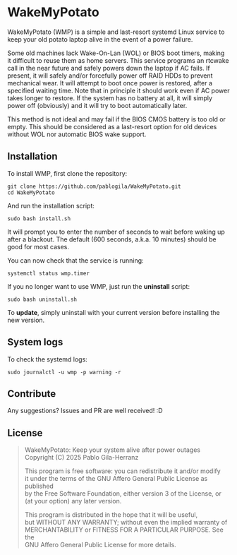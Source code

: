# WakeMyPotato

WakeMyPotato (WMP) is a simple and last-resort systemd Linux service
to keep your old potato laptop alive in the event of a power failure.

Some old machines lack Wake-On-Lan (WOL) or BIOS boot timers,
making it difficult to reuse them as home servers.
This service programs an rtcwake call in the near future and safely powers down the laptop if AC fails.
If present, it will safely and/or forcefully power off RAID HDDs to prevent mechanical wear.
It will attempt to boot once power is restored, after a specified waiting time.
Note that in principle it should work even if AC power takes longer to restore.
If the system has no battery at all, it will simply power off (obviously)
and it will try to boot automatically later.

This method is not ideal and may fail if the BIOS CMOS battery is too old or empty.
This should be considered as a last-resort option for old devices
without WOL nor automatic BIOS wake support.

## Installation

To install WMP, first clone the repository:
```shell
git clone https://github.com/pablogila/WakeMyPotato.git
cd WakeMyPotato
```

And run the installation script:
```shell
sudo bash install.sh
```

It will prompt you to enter the number of seconds to wait before waking up after a blackout.
The default (600 seconds, a.k.a. 10 minutes) should be good for most cases.

You can now check that the service is running:
```shell
systemctl status wmp.timer
```

If you no longer want to use WMP, just run the **uninstall** script:
```shell
sudo bash uninstall.sh
```

To **update**, simply uninstall with your current version before installing the new version.

## System logs

To check the systemd logs:
```shell
sudo journalctl -u wmp -p warning -r
```

## Contribute  

Any suggestions? Issues and PR are well received! :D

## License

> WakeMyPotato: Keep your system alive after power outages  
> Copyright (C) 2025 Pablo Gila-Herranz  
>
> This program is free software: you can redistribute it and/or modify  
> it under the terms of the GNU Affero General Public License as published  
> by the Free Software Foundation, either version 3 of the License, or  
> (at your option) any later version.  
>
> This program is distributed in the hope that it will be useful,  
> but WITHOUT ANY WARRANTY; without even the implied warranty of  
> MERCHANTABILITY or FITNESS FOR A PARTICULAR PURPOSE.  See the  
> GNU Affero General Public License for more details.  
